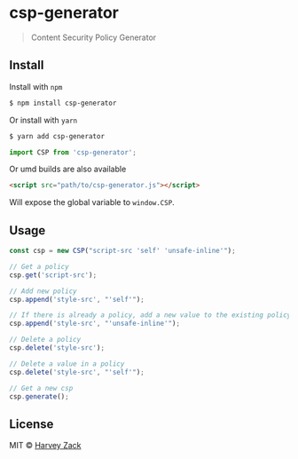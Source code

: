 # csp-generator

> Content Security Policy Generator

## Install

Install with `npm`

```bash
$ npm install csp-generator
```

Or install with `yarn`

```bash
$ yarn add csp-generator
```

```js
import CSP from 'csp-generator';
```

Or umd builds are also available

```html
<script src="path/to/csp-generator.js"></script>
```

Will expose the global variable to `window.CSP`.

## Usage

```js
const csp = new CSP("script-src 'self' 'unsafe-inline'");

// Get a policy
csp.get('script-src');

// Add new policy
csp.append('style-src', "'self'");

// If there is already a policy, add a new value to the existing policy
csp.append('style-src', "'unsafe-inline'");

// Delete a policy
csp.delete('style-src');

// Delete a value in a policy
csp.delete('style-src', "'self'");

// Get a new csp
csp.generate();
```

## License

MIT © [Harvey Zack](https://sleepy.im/)
